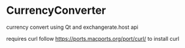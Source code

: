 # CurrencyConverter
currency convert using Qt and exchangerate.host api

requires curl
follow https://ports.macports.org/port/curl/ to install curl
